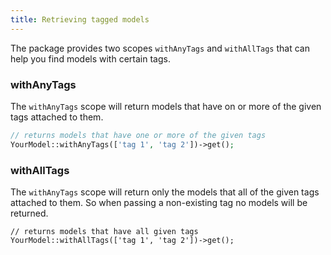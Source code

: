 ```yaml
---
title: Retrieving tagged models
---
```


The package provides two scopes `withAnyTags` and `withAllTags` that can help you find models with certain tags.

### withAnyTags

The `withAnyTags` scope will return models that have on or more of the given tags attached to them.

```php
// returns models that have one or more of the given tags
YourModel::withAnyTags(['tag 1', 'tag 2'])->get();
```

### withAllTags

The `withAnyTags` scope will return only the models that all of the given tags attached to them. So when passing a non-existing tag no models will be returned.

```
// returns models that have all given tags
YourModel::withAllTags(['tag 1', 'tag 2'])->get();
```
